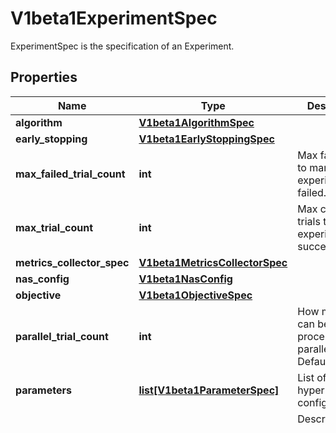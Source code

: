# V1beta1ExperimentSpec

ExperimentSpec is the specification of an Experiment.
## Properties
Name | Type | Description | Notes
------------ | ------------- | ------------- | -------------
**algorithm** | [**V1beta1AlgorithmSpec**](V1beta1AlgorithmSpec.md) |  | [optional] 
**early_stopping** | [**V1beta1EarlyStoppingSpec**](V1beta1EarlyStoppingSpec.md) |  | [optional] 
**max_failed_trial_count** | **int** | Max failed trials to mark experiment as failed. | [optional] 
**max_trial_count** | **int** | Max completed trials to mark experiment as succeeded | [optional] 
**metrics_collector_spec** | [**V1beta1MetricsCollectorSpec**](V1beta1MetricsCollectorSpec.md) |  | [optional] 
**nas_config** | [**V1beta1NasConfig**](V1beta1NasConfig.md) |  | [optional] 
**objective** | [**V1beta1ObjectiveSpec**](V1beta1ObjectiveSpec.md) |  | [optional] 
**parallel_trial_count** | **int** | How many trials can be processed in parallel. Defaults to 3 | [optional] 
**parameters** | [**list[V1beta1ParameterSpec]**](V1beta1ParameterSpec.md) | List of hyperparameter configurations. | [optional] 
**resume_policy** | **str** | Describes resuming policy which usually take effect after experiment terminated. | [optional] 
**trial_template** | [**V1beta1TrialTemplate**](V1beta1TrialTemplate.md) |  | [optional] 

[[Back to Model list]](../README.md#documentation-for-models) [[Back to API list]](../README.md#documentation-for-api-endpoints) [[Back to README]](../README.md)


